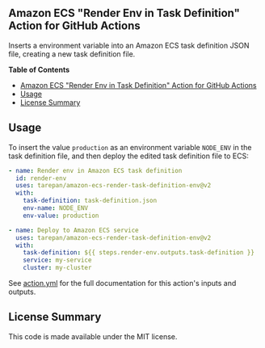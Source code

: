 ## Amazon ECS "Render Env in Task Definition" Action for GitHub Actions

Inserts a environment variable into an Amazon ECS task definition JSON file, creating a new task definition file.

**Table of Contents**

<!-- toc -->

- [Amazon ECS "Render Env in Task Definition" Action for GitHub Actions](#amazon-ecs-%22render-env-in-task-definition%22-action-for-github-actions)
- [Usage](#usage)
- [License Summary](#license-summary)

<!-- tocstop -->

## Usage

To insert the value `production` as an environment variable `NODE_ENV` in the task definition file, and then deploy the edited task definition file to ECS:

```yaml
- name: Render env in Amazon ECS task definition
  id: render-env
  uses: tarepan/amazon-ecs-render-task-definition-env@v2
  with:
    task-definition: task-definition.json
    env-name: NODE_ENV
    env-value: production

- name: Deploy to Amazon ECS service
  uses: tarepan/amazon-ecs-render-task-definition-env@v2
  with:
    task-definition: ${{ steps.render-env.outputs.task-definition }}
    service: my-service
    cluster: my-cluster
```

See [action.yml](action.yml) for the full documentation for this action's inputs and outputs.

## License Summary

This code is made available under the MIT license.
